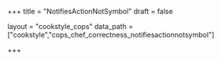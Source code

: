 +++
title = "NotifiesActionNotSymbol"
draft = false

layout = "cookstyle_cops"
data_path = ["cookstyle","cops_chef_correctness_notifiesactionnotsymbol"]

+++

<!-- The content of this page is automatically generated from the
cops_chef_correctness_notifiesactionnotsymbol.yml file in github.com/chef/cookstyle/blob/master/docs-chef-io/data/cookstyle/. -->
